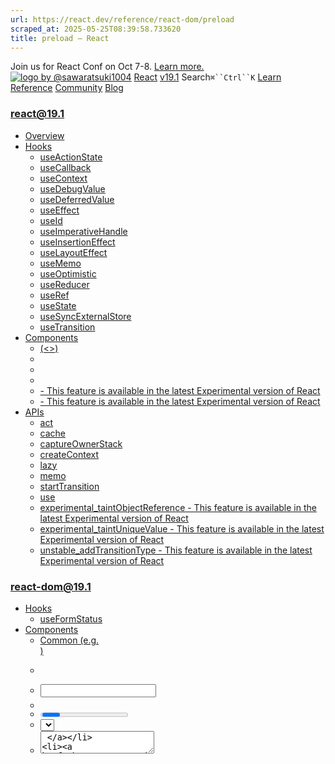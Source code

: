 ```yaml
---
url: https://react.dev/reference/react-dom/preload
scraped_at: 2025-05-25T08:39:58.733620
title: preload – React
---
```


Join us for React Conf on Oct 7-8.
[Learn more.](https://conf.react.dev/)
[![logo by @sawaratsuki1004](https://react.dev/_next/image?url=%2Fimages%2Fuwu.png&w=128&q=75)](https://react.dev/)
[React](https://react.dev/)
[v19.1](https://react.dev/versions)
Search`⌘``Ctrl``K`
[Learn](https://react.dev/learn)
[Reference](https://react.dev/reference/react)
[Community](https://react.dev/community)
[Blog](https://react.dev/blog)
[](https://react.dev/community/translations)
[](https://github.com/facebook/react/releases)
### react@19.1
  * [Overview ](https://react.dev/reference/react "Overview")
  * [Hooks ](https://react.dev/reference/react/hooks "Hooks")
    * [useActionState ](https://react.dev/reference/react/useActionState "useActionState")
    * [useCallback ](https://react.dev/reference/react/useCallback "useCallback")
    * [useContext ](https://react.dev/reference/react/useContext "useContext")
    * [useDebugValue ](https://react.dev/reference/react/useDebugValue "useDebugValue")
    * [useDeferredValue ](https://react.dev/reference/react/useDeferredValue "useDeferredValue")
    * [useEffect ](https://react.dev/reference/react/useEffect "useEffect")
    * [useId ](https://react.dev/reference/react/useId "useId")
    * [useImperativeHandle ](https://react.dev/reference/react/useImperativeHandle "useImperativeHandle")
    * [useInsertionEffect ](https://react.dev/reference/react/useInsertionEffect "useInsertionEffect")
    * [useLayoutEffect ](https://react.dev/reference/react/useLayoutEffect "useLayoutEffect")
    * [useMemo ](https://react.dev/reference/react/useMemo "useMemo")
    * [useOptimistic ](https://react.dev/reference/react/useOptimistic "useOptimistic")
    * [useReducer ](https://react.dev/reference/react/useReducer "useReducer")
    * [useRef ](https://react.dev/reference/react/useRef "useRef")
    * [useState ](https://react.dev/reference/react/useState "useState")
    * [useSyncExternalStore ](https://react.dev/reference/react/useSyncExternalStore "useSyncExternalStore")
    * [useTransition ](https://react.dev/reference/react/useTransition "useTransition")
  * [Components ](https://react.dev/reference/react/components "Components")
    * [<Fragment> (<>) ](https://react.dev/reference/react/Fragment "<Fragment> \(<>\)")
    * [<Profiler> ](https://react.dev/reference/react/Profiler "<Profiler>")
    * [<StrictMode> ](https://react.dev/reference/react/StrictMode "<StrictMode>")
    * [<Suspense> ](https://react.dev/reference/react/Suspense "<Suspense>")
    * [<Activity> - This feature is available in the latest Experimental version of React](https://react.dev/reference/react/Activity "<Activity>")
    * [<ViewTransition> - This feature is available in the latest Experimental version of React](https://react.dev/reference/react/ViewTransition "<ViewTransition>")
  * [APIs ](https://react.dev/reference/react/apis "APIs")
    * [act ](https://react.dev/reference/react/act "act")
    * [cache ](https://react.dev/reference/react/cache "cache")
    * [captureOwnerStack ](https://react.dev/reference/react/captureOwnerStack "captureOwnerStack")
    * [createContext ](https://react.dev/reference/react/createContext "createContext")
    * [lazy ](https://react.dev/reference/react/lazy "lazy")
    * [memo ](https://react.dev/reference/react/memo "memo")
    * [startTransition ](https://react.dev/reference/react/startTransition "startTransition")
    * [use ](https://react.dev/reference/react/use "use")
    * [experimental_taintObjectReference  - This feature is available in the latest Experimental version of React](https://react.dev/reference/react/experimental_taintObjectReference "experimental_taintObjectReference")
    * [experimental_taintUniqueValue  - This feature is available in the latest Experimental version of React](https://react.dev/reference/react/experimental_taintUniqueValue "experimental_taintUniqueValue")
    * [unstable_addTransitionType  - This feature is available in the latest Experimental version of React](https://react.dev/reference/react/addTransitionType "unstable_addTransitionType")
### react-dom@19.1
  * [Hooks ](https://react.dev/reference/react-dom/hooks "Hooks")
    * [useFormStatus ](https://react.dev/reference/react-dom/hooks/useFormStatus "useFormStatus")
  * [Components ](https://react.dev/reference/react-dom/components "Components")
    * [Common (e.g. <div>) ](https://react.dev/reference/react-dom/components/common "Common \(e.g. <div>\)")
    * [<form> ](https://react.dev/reference/react-dom/components/form "<form>")
    * [<input> ](https://react.dev/reference/react-dom/components/input "<input>")
    * [<option> ](https://react.dev/reference/react-dom/components/option "<option>")
    * [<progress> ](https://react.dev/reference/react-dom/components/progress "<progress>")
    * [<select> ](https://react.dev/reference/react-dom/components/select "<select>")
    * [<textarea> ](https://react.dev/reference/react-dom/components/textarea "<textarea>")
    * [<link> ](https://react.dev/reference/react-dom/components/link "<link>")
    * [<meta> ](https://react.dev/reference/react-dom/components/meta "<meta>")
    * [<script> ](https://react.dev/reference/react-dom/components/script "<script>")
    * [<style> ](https://react.dev/reference/react-dom/components/style "<style>")
    * [<title> ](https://react.dev/reference/react-dom/components/title "<title>")
  * [APIs ](https://react.dev/reference/react-dom "APIs")
    * [createPortal ](https://react.dev/reference/react-dom/createPortal "createPortal")
    * [flushSync ](https://react.dev/reference/react-dom/flushSync "flushSync")
    * [preconnect ](https://react.dev/reference/react-dom/preconnect "preconnect")
    * [prefetchDNS ](https://react.dev/reference/react-dom/prefetchDNS "prefetchDNS")
    * [preinit ](https://react.dev/reference/react-dom/preinit "preinit")
    * [preinitModule ](https://react.dev/reference/react-dom/preinitModule "preinitModule")
    * [preload ](https://react.dev/reference/react-dom/preload "preload")
    * [preloadModule ](https://react.dev/reference/react-dom/preloadModule "preloadModule")
  * [Client APIs ](https://react.dev/reference/react-dom/client "Client APIs")
    * [createRoot ](https://react.dev/reference/react-dom/client/createRoot "createRoot")
    * [hydrateRoot ](https://react.dev/reference/react-dom/client/hydrateRoot "hydrateRoot")
  * [Server APIs ](https://react.dev/reference/react-dom/server "Server APIs")
    * [renderToPipeableStream ](https://react.dev/reference/react-dom/server/renderToPipeableStream "renderToPipeableStream")
    * [renderToReadableStream ](https://react.dev/reference/react-dom/server/renderToReadableStream "renderToReadableStream")
    * [renderToStaticMarkup ](https://react.dev/reference/react-dom/server/renderToStaticMarkup "renderToStaticMarkup")
    * [renderToString ](https://react.dev/reference/react-dom/server/renderToString "renderToString")
  * [Static APIs ](https://react.dev/reference/react-dom/static "Static APIs")
    * [prerender ](https://react.dev/reference/react-dom/static/prerender "prerender")
    * [prerenderToNodeStream ](https://react.dev/reference/react-dom/static/prerenderToNodeStream "prerenderToNodeStream")
### Rules of React
  * [Overview ](https://react.dev/reference/rules "Overview")
    * [Components and Hooks must be pure ](https://react.dev/reference/rules/components-and-hooks-must-be-pure "Components and Hooks must be pure")
    * [React calls Components and Hooks ](https://react.dev/reference/rules/react-calls-components-and-hooks "React calls Components and Hooks")
    * [Rules of Hooks ](https://react.dev/reference/rules/rules-of-hooks "Rules of Hooks")
### React Server Components
  * [Server Components ](https://react.dev/reference/rsc/server-components "Server Components")
  * [Server Functions ](https://react.dev/reference/rsc/server-functions "Server Functions")
  * [Directives ](https://react.dev/reference/rsc/directives "Directives")
    * ['use client' ](https://react.dev/reference/rsc/use-client "'use client'")
    * ['use server' ](https://react.dev/reference/rsc/use-server "'use server'")
### Legacy APIs
  * [Legacy React APIs ](https://react.dev/reference/react/legacy "Legacy React APIs")
    * [Children ](https://react.dev/reference/react/Children "Children")
    * [cloneElement ](https://react.dev/reference/react/cloneElement "cloneElement")
    * [Component ](https://react.dev/reference/react/Component "Component")
    * [createElement ](https://react.dev/reference/react/createElement "createElement")
    * [createRef ](https://react.dev/reference/react/createRef "createRef")
    * [forwardRef ](https://react.dev/reference/react/forwardRef "forwardRef")
    * [isValidElement ](https://react.dev/reference/react/isValidElement "isValidElement")
    * [PureComponent ](https://react.dev/reference/react/PureComponent "PureComponent")


Is this page useful?
[API Reference](https://react.dev/reference/react)
[APIs](https://react.dev/reference/react-dom)
# preload[](https://react.dev/reference/react-dom/preload#undefined "Link for this heading")
### Note
[React-based frameworks](https://react.dev/learn/start-a-new-react-project) frequently handle resource loading for you, so you might not have to call this API yourself. Consult your framework’s documentation for details.
`preload` lets you eagerly fetch a resource such as a stylesheet, font, or external script that you expect to use.
```

preload("https://example.com/font.woff2", {as: "font"});

```

  * [Reference ](https://react.dev/reference/react-dom/preload#reference)
    * [`preload(href, options)` ](https://react.dev/reference/react-dom/preload#preload)
  * [Usage ](https://react.dev/reference/react-dom/preload#usage)
    * [Preloading when rendering ](https://react.dev/reference/react-dom/preload#preloading-when-rendering)
    * [Preloading in an event handler ](https://react.dev/reference/react-dom/preload#preloading-in-an-event-handler)


## Reference [](https://react.dev/reference/react-dom/preload#reference "Link for Reference ")
### `preload(href, options)` [](https://react.dev/reference/react-dom/preload#preload "Link for this heading")
To preload a resource, call the `preload` function from `react-dom`.
```

import { preload } from 'react-dom';
function AppRoot() {
 preload("https://example.com/font.woff2", {as: "font"});
 // ...
}

```

[See more examples below.](https://react.dev/reference/react-dom/preload#usage)
The `preload` function provides the browser with a hint that it should start downloading the given resource, which can save time.
#### Parameters [](https://react.dev/reference/react-dom/preload#parameters "Link for Parameters ")
  * `href`: a string. The URL of the resource you want to download.
  * `options`: an object. It contains the following properties: 
    * `as`: a required string. The type of resource. Its [possible values](https://developer.mozilla.org/en-US/docs/Web/HTML/Element/link#as) are `audio`, `document`, `embed`, `fetch`, `font`, `image`, `object`, `script`, `style`, `track`, `video`, `worker`.
    * `crossOrigin`: a string. The [CORS policy](https://developer.mozilla.org/en-US/docs/Web/HTML/Attributes/crossorigin) to use. Its possible values are `anonymous` and `use-credentials`. It is required when `as` is set to `"fetch"`.
    * `referrerPolicy`: a string. The [Referrer header](https://developer.mozilla.org/en-US/docs/Web/HTML/Element/link#referrerpolicy) to send when fetching. Its possible values are `no-referrer-when-downgrade` (the default), `no-referrer`, `origin`, `origin-when-cross-origin`, and `unsafe-url`.
    * `integrity`: a string. A cryptographic hash of the resource, to [verify its authenticity](https://developer.mozilla.org/en-US/docs/Web/Security/Subresource_Integrity).
    * `type`: a string. The MIME type of the resource.
    * `nonce`: a string. A cryptographic [nonce to allow the resource](https://developer.mozilla.org/en-US/docs/Web/HTML/Global_attributes/nonce) when using a strict Content Security Policy.
    * `fetchPriority`: a string. Suggests a relative priority for fetching the resource. The possible values are `auto` (the default), `high`, and `low`.
    * `imageSrcSet`: a string. For use only with `as: "image"`. Specifies the [source set of the image](https://developer.mozilla.org/en-US/docs/Learn/HTML/Multimedia_and_embedding/Responsive_images).
    * `imageSizes`: a string. For use only with `as: "image"`. Specifies the [sizes of the image](https://developer.mozilla.org/en-US/docs/Learn/HTML/Multimedia_and_embedding/Responsive_images).


#### Returns [](https://react.dev/reference/react-dom/preload#returns "Link for Returns ")
`preload` returns nothing.
#### Caveats [](https://react.dev/reference/react-dom/preload#caveats "Link for Caveats ")
  * Multiple equivalent calls to `preload` have the same effect as a single call. Calls to `preload` are considered equivalent according to the following rules: 
    * Two calls are equivalent if they have the same `href`, except:
    * If `as` is set to `image`, two calls are equivalent if they have the same `href`, `imageSrcSet`, and `imageSizes`.
  * In the browser, you can call `preload` in any situation: while rendering a component, in an Effect, in an event handler, and so on.
  * In server-side rendering or when rendering Server Components, `preload` only has an effect if you call it while rendering a component or in an async context originating from rendering a component. Any other calls will be ignored.


## Usage [](https://react.dev/reference/react-dom/preload#usage "Link for Usage ")
### Preloading when rendering [](https://react.dev/reference/react-dom/preload#preloading-when-rendering "Link for Preloading when rendering ")
Call `preload` when rendering a component if you know that it or its children will use a specific resource.
#### Examples of preloading[](https://react.dev/reference/react-dom/preload#examples "Link for Examples of preloading")
1. Preloading an external script 2. Preloading a stylesheet 3. Preloading a font 4. Preloading an image 
#### 
Example 1 of 4: 
Preloading an external script [](https://react.dev/reference/react-dom/preload#preloading-an-external-script "Link for this heading")
```

import { preload } from 'react-dom';
function AppRoot() {
 preload("https://example.com/script.js", {as: "script"});
 return ...;
}

```

If you want the browser to start executing the script immediately (rather than just downloading it), use [`preinit`](https://react.dev/reference/react-dom/preinit) instead. If you want to load an ESM module, use [`preloadModule`](https://react.dev/reference/react-dom/preloadModule).
Next Example
### Preloading in an event handler [](https://react.dev/reference/react-dom/preload#preloading-in-an-event-handler "Link for Preloading in an event handler ")
Call `preload` in an event handler before transitioning to a page or state where external resources will be needed. This gets the process started earlier than if you call it during the rendering of the new page or state.
```

import { preload } from 'react-dom';
function CallToAction() {
 const onClick = () => {
  preload("https://example.com/wizardStyles.css", {as: "style"});
  startWizard();
 }
 return (
  <button onClick={onClick}>Start Wizard</button>
 );
}

```

[PreviouspreinitModule](https://react.dev/reference/react-dom/preinitModule)[NextpreloadModule](https://react.dev/reference/react-dom/preloadModule)
[](https://opensource.fb.com/)
Copyright © Meta Platforms, Inc
no uwu plz
uwu?
Logo by[@sawaratsuki1004](https://twitter.com/sawaratsuki1004)
[Learn React](https://react.dev/learn)
[Quick Start](https://react.dev/learn)
[Installation](https://react.dev/learn/installation)
[Describing the UI](https://react.dev/learn/describing-the-ui)
[Adding Interactivity](https://react.dev/learn/adding-interactivity)
[Managing State](https://react.dev/learn/managing-state)
[Escape Hatches](https://react.dev/learn/escape-hatches)
[API Reference](https://react.dev/reference/react)
[React APIs](https://react.dev/reference/react)
[React DOM APIs](https://react.dev/reference/react-dom)
[Community](https://react.dev/community)
[Code of Conduct](https://github.com/facebook/react/blob/main/CODE_OF_CONDUCT.md)
[Meet the Team](https://react.dev/community/team)
[Docs Contributors](https://react.dev/community/docs-contributors)
[Acknowledgements](https://react.dev/community/acknowledgements)
More
[Blog](https://react.dev/blog)
[React Native](https://reactnative.dev/)
[Privacy](https://opensource.facebook.com/legal/privacy)
[Terms](https://opensource.fb.com/legal/terms/)
[](https://www.facebook.com/react)[](https://twitter.com/reactjs)[](https://bsky.app/profile/react.dev)[](https://github.com/facebook/react)
## On this page
  * [Overview](https://react.dev/reference/react-dom/preload)
  * [Reference ](https://react.dev/reference/react-dom/preload#reference)
  * [`preload(href, options)` ](https://react.dev/reference/react-dom/preload#preload)
  * [Usage ](https://react.dev/reference/react-dom/preload#usage)
  * [Preloading when rendering ](https://react.dev/reference/react-dom/preload#preloading-when-rendering)
  * [Preloading in an event handler ](https://react.dev/reference/react-dom/preload#preloading-in-an-event-handler)



